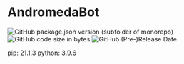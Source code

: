 # AndromedaBot
![GitHub package.json version (subfolder of monorepo)](https://img.shields.io/github/package-json/v/simon89032/AndromedaBot)
![GitHub code size in bytes](https://img.shields.io/github/languages/code-size/simon89032/AndromedaBot)
![GitHub (Pre-)Release Date](https://img.shields.io/github/release-date-pre/simon89032/AndromedaBot)

pip: 21.1.3
python: 3.9.6
